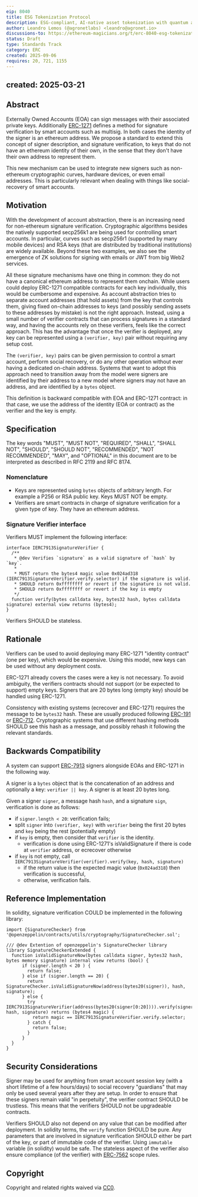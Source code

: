 ```yaml
---
eip: 8040
title: ESG Tokenization Protocol
description: ESG-compliant, AI-native asset tokenization with quantum auditability and lifecycle integrity.
author: Leandro Lemos (@agronetlabs) <leandro@agronet.io>
discussions-to: https://ethereum-magicians.org/t/erc-8040-esg-tokenization-protocol/25846
status: Draft
type: Standards Track
category: ERC
created: 2025-09-06
requires: 20, 721, 1155
---
```

created: 2025-03-21
---

## Abstract

Externally Owned Accounts (EOA) can sign messages with their associated private keys. Additionally [ERC-1271](./eip-1271.md) defines a method for signature verification by smart accounts such as multisig. In both cases the identity of the signer is an ethereum address. We propose a standard to extend this concept of signer description, and signature verification, to keys that do not have an ethereum identity of their own, in the sense that they don't have their own address to represent them.

This new mechanism can be used to integrate new signers such as non-ethereum cryptographic curves, hardware devices, or even email addresses. This is particularly relevant when dealing with things like social-recovery of smart accounts.

## Motivation

With the development of account abstraction, there is an increasing need for non-ethereum signature verification. Cryptographic algorithms besides the natively supported secp256k1 are being used for controlling smart accounts. In particular, curves such as secp256r1 (supported by many mobile devices) and RSA keys (that are distributed by traditional institutions) are widely available. Beyond these two examples, we also see the emergence of ZK solutions for signing with emails or JWT from big Web2 services.

All these signature mechanisms have one thing in common: they do not have a canonical ethereum address to represent them onchain. While users could deploy ERC-1271 compatible contracts for each key individually, this would be cumbersome and expensive. As account abstraction tries to separate account addresses (that hold assets) from the key that controls them, giving fixed on-chain addresses to keys (and possibly sending assets to these addresses by mistake) is not the right approach. Instead, using a small number of verifier contracts that can process signatures in a standard way, and having the accounts rely on these verifiers, feels like the correct approach. This has the advantage that once the verifier is deployed, any key can be represented using a `(verifier, key)` pair without requiring any setup cost.

The `(verifier, key)` pairs can be given permission to control a smart account, perform social recovery, or do any other operation without ever having a dedicated on-chain address. Systems that want to adopt this approach need to transition away from the model were signers are identified by their address to a new model where signers may not have an address, and are identified by a `bytes` object.

This definition is backward compatible with EOA and ERC-1271 contract: in that case, we use the address of the identity (EOA or contract) as the verifier and the key is empty.

## Specification

The key words "MUST", "MUST NOT", "REQUIRED", "SHALL", "SHALL NOT", "SHOULD", "SHOULD NOT", "RECOMMENDED", "NOT RECOMMENDED", "MAY", and "OPTIONAL" in this document are to be interpreted as described in RFC 2119 and RFC 8174.

### Nomenclature

- Keys are represented using `bytes` objects of arbitrary length. For example a P256 or RSA public key. Keys MUST NOT be empty.
- Verifiers are smart contracts in charge of signature verification for a given type of key. They have an ethereum address.

### Signature Verifier interface

Verifiers MUST implement the following interface:

```solidity
interface IERC7913SignatureVerifier {
  /**
   * @dev Verifies `signature` as a valid signature of `hash` by `key`.
   *
   * MUST return the bytes4 magic value 0x024ad318 (IERC7913SignatureVerifier.verify.selector) if the signature is valid.
   * SHOULD return 0xffffffff or revert if the signature is not valid.
   * SHOULD return 0xffffffff or revert if the key is empty
   */
  function verify(bytes calldata key, bytes32 hash, bytes calldata signature) external view returns (bytes4);
}
```

Verifiers SHOULD be stateless.

## Rationale

Verifiers can be used to avoid deploying many ERC-1271 "identity contract" (one per key), which would be expensive. Using this model, new keys can be used without any deployment costs.

ERC-1271 already covers the cases were a key is not necessary. To avoid ambiguity, the verifiers contracts should not support (or be expected to support) empty keys. Signers that are 20 bytes long (empty key) should be handled using ERC-1271.

Consistency with existing systems (ecrecover and ERC-1271) requires the message to be `bytes32` hash. These are usually produced following [ERC-191](./eip-191.md) or [ERC-712](./eip-712.md). Cryptographic systems that use different hashing methods SHOULD see this hash as a message, and possibly rehash it following the relevant standards.

## Backwards Compatibility

A system can support [ERC-7913](./eip-7913.md) signers alongside EOAs and ERC-1271 in the following way.

A signer is a `bytes` object that is the concatenation of an address and optionally a key: `verifier || key`. A signer is at least 20 bytes long.

Given a signer `signer`, a message hash `hash`, and a signature `sign`, verification is done as follows:

- if `signer.length < 20`: verification fails;
- split `signer` into `(verifier, key)` with `verifier` being the first 20 bytes and `key` being the rest (potentially empty)
- if `key` is empty, then consider that `verifier` is the identity.
  - verification is done using ERC-1271's isValidSignature if there is code at `verifier` address, or ecrecover otherwise
- if `key` is not empty, call `IERC7913SignatureVerifier(verifier).verify(key, hash, signature)`
  - if the return value is the expected magic value (`0x024ad318`) then verification is successful,
  - otherwise, verification fails.

## Reference Implementation

In solidity, signature verification COULD be implemented in the following library:

```solidity
import {SignatureChecker} from '@openzeppelin/contracts/utils/cryptography/SignatureChecker.sol';

/// @dev Extention of openzeppelin's SignatureChecker library
library SignatureCheckerExtended {
  function isValidSignatureNow(bytes calldata signer, bytes32 hash, bytes memory signature) internal view returns (bool) {
      if (signer.length < 20 ) {
        return false;
      } else if (signer.length == 20) {
        return SignatureChecker.isValidSignatureNow(address(bytes20(signer)), hash, signature);
      } else {
        try IERC7913SignatureVerifier(address(bytes20(signer[0:20]))).verify(signer[20:], hash, signature) returns (bytes4 magic) {
          return magic == IERC7913SignatureVerifier.verify.selector;
        } catch {
          return false;
        }
      }
  }
}
```

## Security Considerations

Signer may be used for anything from smart account session key (with a short lifetime of a few hours/days) to social recovery "guardians" that may only be used several years after they are setup. In order to ensure that these signers remain valid "in perpetuity", the verifier contract SHOULD be trustless. This means that the verifiers SHOULD not be upgradeable contracts.

Verifiers SHOULD also not depend on any value that can be modified after deployment. In solidity terms, the `verify` function SHOULD be pure. Any parameters that are involved in signature verification SHOULD either be part of the key, or part of immutable code of the verifier. Using `immutable` variable (in solidity) would be safe. The stateless aspect of the verifier also ensure compliance (of the verifier) with [ERC-7562](./eip-7562.md) scope rules.

## Copyright

Copyright and related rights waived via [CC0](../LICENSE.md).
